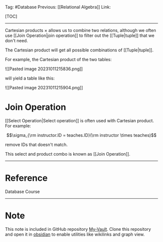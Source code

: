 Tag: #Database 
Previous: [[Relational Algebra]]
Link: 

[TOC]

---

Cartesian products $\times$ allows us to combine two relations, although we often use [[Join Operation|join operation]] to filter out the [[Tuple|tuple]] that we don't need. 

The Cartesian product will get all possible combinations of [[Tuple|tuple]].

For example, the Cartesian product of the two tables:

![[Pasted image 20231011215836.png]]

will yield a table like this:

![[Pasted image 20231011215904.png]]

# Join Operation

[[Select Operation|Select operation]] is often used with Cartesian product. For example:

$$\sigma_{\rm instructor.ID = teaches.ID}(\rm instructor \times teaches)$$

remove IDs that doesn't match.

This select and product combo is known as [[Join Operation]].

---

# Reference

Database Course

---

# Note

This note is included in GitHub repository [My-Vault](https://github.com/LittleD3092/My-Vault.git). Clone this repository and open it in [obsidian](https://obsidian.md/) to enable utilities like wikilinks and graph view.
